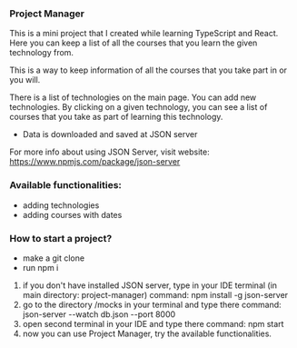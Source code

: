###  Project Manager

This is a mini project that I created while learning TypeScript and React. Here you can keep a list of all the courses that you learn the given technology from.

This is a way to keep information of all the courses that you take part in or you will.

There is a list of technologies on the main page. You can add new technologies.
By clicking on a given technology, you can see a list of courses that you take as part of learning this technology.

- Data is downloaded and saved at JSON server

For more info about using JSON Server, visit website:
https://www.npmjs.com/package/json-server

###  Available functionalities:
- adding technologies
- adding courses with dates

###  How to start a project?
- make a git clone
- run npm i

1. if you don't have installed JSON server, type in your IDE terminal (in main directory: project-manager) command: npm install -g json-server
2. go to the directory /mocks in your terminal and type there command: json-server --watch db.json --port 8000
3. open second terminal in your IDE and type there command: npm start
4. now you can use Project Manager, try the available functionalities.